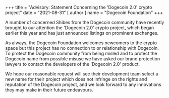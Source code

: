 
+++
title = "Advisory: Statement Concerning the 'Dogecoin 2.0' crypto project"
date = "2021-08-31"
[ author ]
  name = "Dogecoin Foundation"
+++

A number of concerned Shibes from the Dogecoin community have recently brought to our attention the 'Dogecoin 2.0' 
crypto project, which began earlier this year and has just announced listings on prominent exchanges.

As always, the Dogecoin Foundation welcomes newcomers to the crypto space but this project has no connection to or 
relationship with Dogecoin.  To protect the Dogecoin community from being misled and to protect the Dogecoin name 
from possible misuse we have asked our brand protection lawyers to contact the developers of the 'Dogecoin 2.0' 
product.

We hope our reasonable request will see their development team select a new name for their project which does not 
infringe on the rights and reputation of the Dogecoin project, and we look forward to any innovations they may make 
in their future endeavours.

